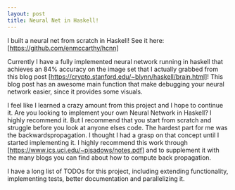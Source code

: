 ```yaml
---
layout: post
title: Neural Net in Haskell!
---
```


I built a neural net from scratch in Haskell! See it here: [https://github.com/enmccarthy/hcnn]

Currently I have a fully implemented neural network running in haskell that achieves an 84% accuracy on the image set that I actually grabbed from this blog post [https://crypto.stanford.edu/~blynn/haskell/brain.html]! This blog post has an awesome main function that make debugging your neural network easier, since it provides some visuals. 


I feel like I learned a crazy amount from this project and I hope to continue it. Are you looking to implement your own Neural Network in Haskell? I highly recommend it. But I recommend that you start from scratch and struggle before you look at anyone elses code. The hardest part for me was the backwardspropagation. I thought I had a grasp on that concept until I started implementing it. I highly recommend this work through [https://www.ics.uci.edu/~pjsadows/notes.pdf] and to supplement it with the many blogs you can find about how to compute back propagation. 


I have a long list of TODOs for this project, including extending functionality, implementing tests, better documentation and parallelizing it.
